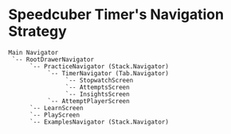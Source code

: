 <!--
 Copyright (c) 2023 Joseph Hale <me@jhale.dev>
 
 This Source Code Form is subject to the terms of the Mozilla Public
 License, v. 2.0. If a copy of the MPL was not distributed with this
 file, You can obtain one at http://mozilla.org/MPL/2.0/.
-->

# Speedcuber Timer's Navigation Strategy

```
Main Navigator
 `-- RootDrawerNavigator
      `-- PracticeNavigator (Stack.Navigator)
           `-- TimerNavigator (Tab.Navigator)
                `-- StopwatchScreen
                `-- AttemptsScreen
                `-- InsightsScreen
           `-- AttemptPlayerScreen
      `-- LearnScreen
      `-- PlayScreen
      `-- ExamplesNavigator (Stack.Navigator)
```